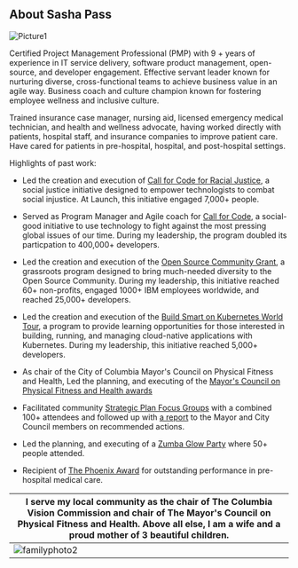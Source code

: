 
## About Sasha Pass

![Picture1](https://user-images.githubusercontent.com/26466943/120836083-c9cebe80-c52a-11eb-94af-ee4da120fba4.png)


Certified Project Management Professional (PMP) with 9 + years of experience in IT service delivery, software product management, open-source, and developer engagement. Effective servant leader known for nurturing diverse, cross-functional teams to achieve business value in an agile way.  Business coach and culture champion known for fostering employee wellness and inclusive culture.

Trained insurance case manager, nursing aid, licensed emergency medical technician, and health and wellness advocate, having worked directly with patients, hospital staff, and insurance companies to improve patient care. Have cared for patients in pre-hospital, hospital, and post-hospital settings. 



Highlights of past work:
- Led the creation and execution of [Call for Code for Racial Justice](https://developer.ibm.com/callforcode/racial-justice/), a social justice initiative designed to empower technologists to combat social injustice. At Launch, this initiative engaged 7,000+ people. 

- Served as Program Manager and Agile coach for [Call for Code](https://developer.ibm.com/callforcode/), a social-good initiative to use technology to fight against the most pressing global issues of our time. During my leadership, the program doubled its particpation to 400,000+ developers.

- Led the creation and execution of the [Open Source Community Grant](https://developer.ibm.com/blogs/pionerasdev-wins-ibm-oscg-increase-participation-women-programming/), a grassroots program designed to bring much-needed diversity to the Open Source Community. During my leadership, this initiative reached 60+ non-profits, engaged 1000+ IBM employees worldwide, and reached 25,000+ developers.

- Led the creation and execution of the [Build Smart on Kubernetes World Tour](https://developer.ibm.com/openshift-world-tour/), a program to provide learning opportunities for those interested in building, running, and managing cloud-native applications with Kubernetes. During my leadership, this initiative reached 5,000+ developers. 

- As chair of the City of Columbia Mayor's Council on Physical Fitness and Health, Led the planning, and executing of the [Mayor's Council on Physical Fitness and Health awards](https://www.facebook.com/LetsMoveCoMo/posts/2743132742409099/)

- Facilitated community [Strategic Plan Focus Groups](http://gocolumbiamo.legistar1.com/gocolumbiamo/attachments/5ed89044-d63f-443d-ada5-b752bc970fa0.pdf) with a combined 100+ attendees and followed up with [a report](https://gocolumbiamo.legistar.com/LegislationDetail.aspx?ID=4154871&GUID=F3847152-C230-4977-A63E-DE879876C689&Options=&Search=) to the Mayor and City Council members on recommended actions.

- Led the planning, and executing of a [Zumba Glow Party](https://www.facebook.com/events/685403928513122/) where 50+ people attended. 

- Recipient of [The Phoenix Award](https://user-images.githubusercontent.com/26466943/103028601-b6e8a480-451d-11eb-9da3-52e37391c7d9.png) for outstanding performance in pre-hospital medical care. 





| I serve my local community as the chair of The Columbia Vision Commission and chair of The Mayor's Council on Physical Fitness and Health.  Above all else, I am a wife and a proud mother of 3 beautiful children. |
| --- |
| ![familyphoto2](https://user-images.githubusercontent.com/26466943/95933661-bc46a780-0d94-11eb-86d9-1e01bd3f82ba.jpeg)|







